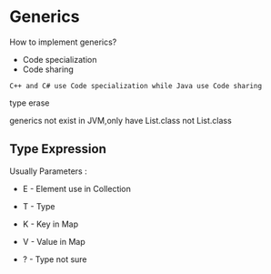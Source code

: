 # Generics

How to implement generics?
- Code specialization
- Code sharing

`C++ and C# use Code specialization while Java use Code sharing`

type erase

generics not exist in JVM,only have List.class not List<Integer>.class

## Type Expression

Usually Parameters : 

- E - Element  use in Collection 

- T - Type

- K - Key in Map

- V - Value in Map

- ? - Type not sure




